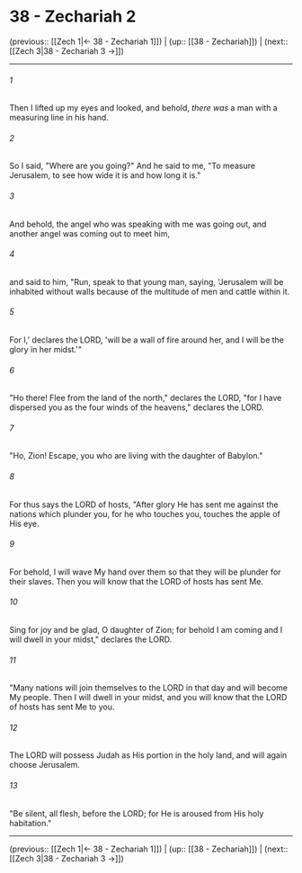 # 38 - Zechariah 2

(previous:: [[Zech 1|← 38 - Zechariah 1]]) | (up:: [[38 - Zechariah]]) | (next:: [[Zech 3|38 - Zechariah 3 →]])

***


###### 1 
Then I lifted up my eyes and looked, and behold, _there was_ a man with a measuring line in his hand. 

###### 2 
So I said, "Where are you going?" And he said to me, "To measure Jerusalem, to see how wide it is and how long it is." 

###### 3 
And behold, the angel who was speaking with me was going out, and another angel was coming out to meet him, 

###### 4 
and said to him, "Run, speak to that young man, saying, 'Jerusalem will be inhabited without walls because of the multitude of men and cattle within it. 

###### 5 
For I,' declares the LORD, 'will be a wall of fire around her, and I will be the glory in her midst.'" 

###### 6 
"Ho there! Flee from the land of the north," declares the LORD, "for I have dispersed you as the four winds of the heavens," declares the LORD. 

###### 7 
"Ho, Zion! Escape, you who are living with the daughter of Babylon." 

###### 8 
For thus says the LORD of hosts, "After glory He has sent me against the nations which plunder you, for he who touches you, touches the apple of His eye. 

###### 9 
For behold, I will wave My hand over them so that they will be plunder for their slaves. Then you will know that the LORD of hosts has sent Me. 

###### 10 
Sing for joy and be glad, O daughter of Zion; for behold I am coming and I will dwell in your midst," declares the LORD. 

###### 11 
"Many nations will join themselves to the LORD in that day and will become My people. Then I will dwell in your midst, and you will know that the LORD of hosts has sent Me to you. 

###### 12 
The LORD will possess Judah as His portion in the holy land, and will again choose Jerusalem. 

###### 13 
"Be silent, all flesh, before the LORD; for He is aroused from His holy habitation."

***

(previous:: [[Zech 1|← 38 - Zechariah 1]]) | (up:: [[38 - Zechariah]]) | (next:: [[Zech 3|38 - Zechariah 3 →]])
